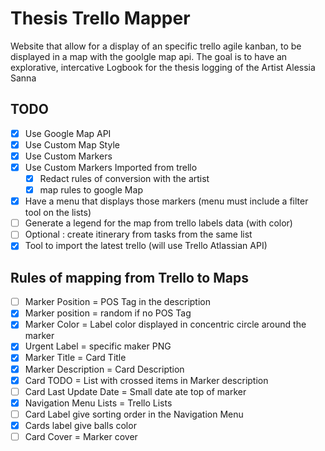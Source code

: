 # Thesis Trello Mapper

Website that allow for a display of an specific trello agile kanban, to be displayed in a map with the goolgle map api. The goal is to have an explorative, intercative Logbook for the thesis logging of the Artist Alessia Sanna


## TODO 

- [X] Use Google Map API
- [X] Use Custom Map Style
- [X] Use Custom Markers 
- [x] Use Custom Markers Imported from trello
  - [X] Redact rules of conversion with the artist 
  - [x] map rules to google Map
- [x] Have a menu that displays those markers (menu must include a filter tool on the lists)
- [ ] Generate a legend for the map from trello labels data (with color)
- [ ] Optional : create itinerary from tasks from the same list
- [X] Tool to import the latest trello (will use Trello Atlassian API)

## Rules of mapping from Trello to Maps

- [ ] Marker Position = POS Tag in the description 
- [x] Marker position = random if no POS Tag
- [x] Marker Color = Label color displayed in concentric circle around the marker
- [X] Urgent Label = specific maker PNG
- [x] Marker Title = Card Title
- [x] Marker Description = Card Description 
- [X] Card TODO = List with crossed items in Marker description
- [ ] Card Last Update Date = Small date ate top of marker
- [x] Navigation Menu Lists = Trello Lists
- [ ] Card Label give sorting order in the Navigation Menu
- [x] Cards label give balls color
- [ ] Card Cover = Marker cover
